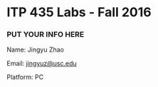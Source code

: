 # ITP 435 Labs - Fall 2016 #

### PUT YOUR INFO HERE ###
Name: Jingyu Zhao

Email: jingyuz@usc.edu

Platform: PC
